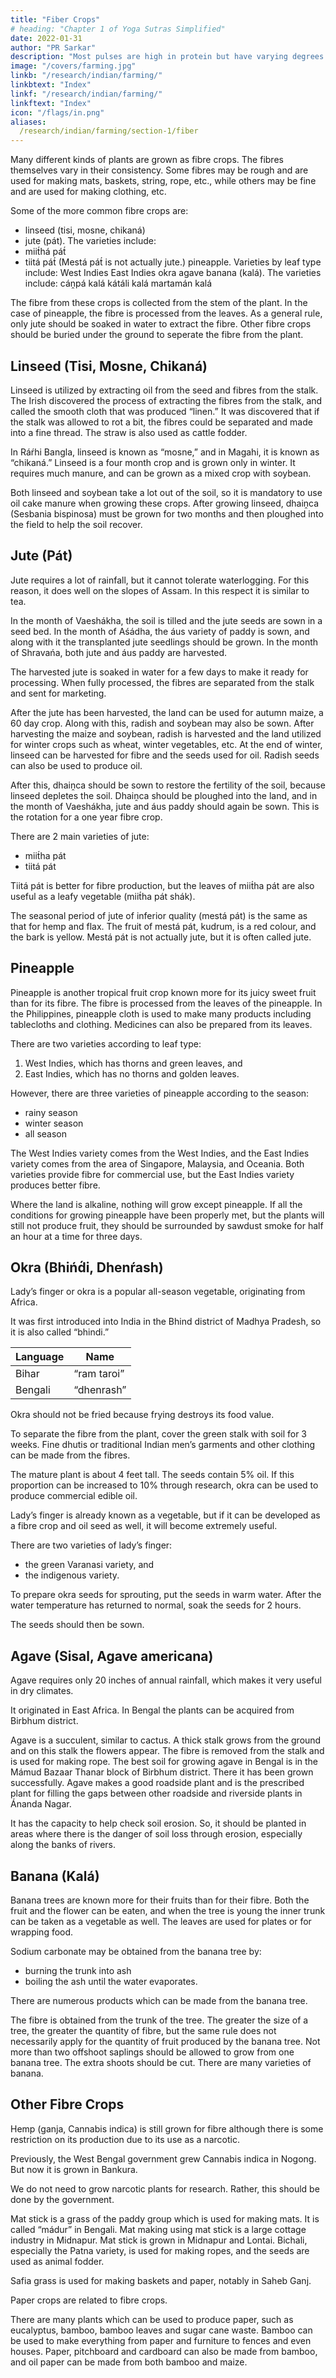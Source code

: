 ```yaml
---
title: "Fiber Crops"
# heading: "Chapter 1 of Yoga Sutras Simplified"
date: 2022-01-31
author: "PR Sarkar"
description: "Most pulses are high in protein but have varying degrees of fat. They are easier to digest than casein, but less substantial"
image: "/covers/farming.jpg"
linkb: "/research/indian/farming/"
linkbtext: "Index"
linkf: "/research/indian/farming/"
linkftext: "Index"
icon: "/flags/in.png"
aliases:
  /research/indian/farming/section-1/fiber
---
```



Many different kinds of plants are grown as fibre crops. The fibres themselves vary in their consistency. Some fibres may be rough and are used for making mats, baskets, string, rope, etc., while others may be fine and are used for making clothing, etc.

Some of the more common fibre crops are:
- linseed (tisi, mosne, chikaná)
- jute (pát). The varieties include:
- miit́há pát́
- tiitá pát́
(Mestá pát́ is not actually jute.)
pineapple. Varieties by leaf type include:
West Indies
East Indies
okra
agave
banana (kalá). The varieties include:
cáṋpá kalá
kátáli kalá
martamán kalá

The fibre from these crops is collected from the stem of the plant. In the case of pineapple, the fibre is processed from the leaves. As a general rule, only jute should be soaked in water to extract the fibre. Other fibre crops should be buried under the ground to seperate the fibre from the plant.

## Linseed (Tisi, Mosne, Chikaná)

Linseed is utilized by extracting oil from the seed and fibres from the stalk. The Irish discovered the process of extracting the fibres from the stalk, and called the smooth cloth that was produced “linen.” It was discovered that if the stalk was allowed to rot a bit, the fibres could be separated and made into a fine thread. The straw is also used as cattle fodder.

In Ráŕhi Bangla, linseed is known as “mosne,” and in Magahi, it is known as “chikaná.” Linseed is a four month crop and is grown only in winter. It requires much manure, and can be grown as a mixed crop with soybean. 

Both linseed and soybean take a lot out of the soil, so it is mandatory to use oil cake manure when growing these crops. After growing linseed, dhaiṋca (Sesbania bispinosa) must be grown for two months and then ploughed into the field to help the soil recover.


## Jute (Pát)

Jute requires a lot of rainfall, but it cannot tolerate waterlogging. For this reason, it does well on the slopes of Assam. In this respect it is similar to tea.

In the month of Vaeshákha, the soil is tilled and the jute seeds are sown in a seed bed. In the month of Aśádha, the áus variety of paddy is sown, and along with it the transplanted jute seedlings should be grown. In the month of Shravańa, both jute and áus paddy are harvested. 

The harvested jute is soaked in water for a few days to make it ready for processing. When fully processed, the fibres are separated from the stalk and sent for marketing.

After the jute has been harvested, the land can be used for autumn maize, a 60 day crop. Along with this, radish and soybean may also be sown. After harvesting the maize and soybean, radish is harvested and the land utilized for winter crops such as wheat, winter vegetables, etc. At the end of winter, linseed can be harvested for fibre and the seeds used for oil. Radish seeds can also be used to produce oil. 

After this, dhaiṋca should be sown to restore the fertility of the soil, because linseed depletes the soil. Dhaiṋca should be ploughed into the land, and in the month of Vaeshákha, jute and áus paddy should again be sown. This is the rotation for a one year fibre crop.

There are 2 main varieties of jute:
- miit́ha pát
- tiitá pát

Tiitá pát is better for fibre production, but the leaves of miit́ha pát are also useful as a leafy vegetable (miit́ha pát shák).

The seasonal period of jute of inferior quality (mestá pát) is the same as that for hemp and flax. The fruit of mestá pát, kudrum, is a red colour, and the bark is yellow. Mestá pát is not actually jute, but it is often called jute.


## Pineapple

Pineapple is another tropical fruit crop known more for its juicy sweet fruit than for its fibre. The fibre is processed from the leaves of the pineapple. In the Philippines, pineapple cloth is used to make many products including tablecloths and clothing. Medicines can also be prepared from its leaves.

There are two varieties according to leaf type:

1. West Indies, which has thorns and green leaves, and
2. East Indies, which has no thorns and golden leaves.

However, there are three varieties of pineapple according to the season:
- rainy season
- winter season
- all season

The West Indies variety comes from the West Indies, and the East Indies variety comes from the area of Singapore, Malaysia, and Oceania. Both varieties provide fibre for commercial use, but the East Indies variety produces better fibre.

Where the land is alkaline, nothing will grow except pineapple. If all the conditions for growing pineapple have been properly met, but the plants will still not produce fruit, they should be surrounded by sawdust smoke for half an hour at a time for three days.


## Okra (Bhińd́i, Dhenŕash)

Lady’s finger or okra is a popular all-season vegetable, originating from Africa. 

It was first introduced into India in the Bhind district of Madhya Pradesh, so it is also called “bhindi.” 

Language | Name
--- | ---
Bihar | “ram taroi”
Bengali | “dhenrash” 

Okra should not be fried because frying destroys its food value.

To separate the fibre from the plant, cover the green stalk with soil for 3 weeks. Fine dhutis or traditional Indian men’s garments and other clothing can be made from the fibres.

The mature plant is about 4 feet tall. The seeds contain 5% oil. If this proportion can be increased to 10% through research, okra can be used to produce commercial edible oil. 

Lady’s finger is already known as a vegetable, but if it can be developed as a fibre crop and oil seed as well, it will become extremely useful.

There are two varieties of lady’s finger:
- the green Varanasi variety, and
- the indigenous variety.

To prepare okra seeds for sprouting, put the seeds in warm water. After the water temperature has returned to normal, soak the seeds for 2 hours. 

The seeds should then be sown.


## Agave (Sisal, Agave americana)

Agave requires only 20 inches of annual rainfall, which makes it very useful in dry climates. 

It originated in East Africa. In Bengal the plants can be acquired from Birbhum district.

Agave is a succulent, similar to cactus. A thick stalk grows from the ground and on this stalk the flowers appear. The fibre is removed from the stalk and is used for making rope. The best soil for growing agave in Bengal is in the Mámud Bazaar Thanar block of Birbhum district. There it has been grown successfully.
Agave makes a good roadside plant and is the prescribed plant for filling the gaps between other roadside and riverside plants in Ánanda Nagar. 

It has the capacity to help check soil erosion. So, it should be planted in areas where there is the danger of soil loss through erosion, especially along the banks of rivers.


## Banana (Kalá)

Banana trees are known more for their fruits than for their fibre. Both the fruit and the flower can be eaten, and when the tree is young the inner trunk can be taken as a vegetable as well. The leaves are used for plates or for wrapping food. 

Sodium carbonate may be obtained from the banana tree by:
- burning the trunk into ash
- boiling the ash until the water evaporates. 

There are numerous products which can be made from the banana tree. 

The fibre is obtained from the trunk of the tree. The greater the size of a tree, the greater the quantity of fibre, but the same rule does not necessarily apply for the quantity of fruit produced by the banana tree. Not more than two offshoot saplings should be allowed to grow from one banana tree. The extra shoots should be cut. There are many varieties of banana.


## Other Fibre Crops

Hemp (ganja, Cannabis indica) is still grown for fibre although there is some restriction on its production due to its use as a narcotic. 

Previously, the West Bengal government grew Cannabis indica in Nogong. But now it is grown in Bankura.

We do not need to grow narcotic plants for research. Rather, this should be done by the government.

Mat stick is a grass of the paddy group which is used for making mats. It is called “mádur” in Bengali. Mat making using mat stick is a large cottage industry in Midnapur. Mat stick is grown in Midnapur and Lontai.
Bichali, especially the Patna variety, is used for making ropes, and the seeds are used as animal fodder. 

Safia grass is used for making baskets and paper, notably in Saheb Ganj.

Paper crops are related to fibre crops. 

There are many plants which can be used to produce paper, such as eucalyptus, bamboo, bamboo leaves and sugar cane waste. Bamboo can be used to make everything from paper and furniture to fences and even houses. Paper, pitchboard and cardboard can also be made from bamboo, and oil paper can be made from both bamboo and maize.


